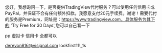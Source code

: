您好，我想询问一下，是否提供TradingView代付服务？可以使用任何信用卡或PayPal，并保证不会有任何额外扣款。我愿意支付20元手续费。谢谢！需要代付的服务是Premium，网址是：https://www.tradingview.com，具体服务为其下的 'Try Free for 30 Days',您可以自己看一下

pp 虚拟卡 信用卡 全都可以

derevon816@visignal.com
lookfirst11!_1s